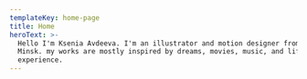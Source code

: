 ```yaml
---
templateKey: home-page
title: Home
heroText: >-
  Hello I'm Ksenia Avdeeva. I'm an illustrator and motion designer from Belarus, based in
  Minsk. my works are mostly inspired by dreams, movies, music, and life
  experience.
---
```


